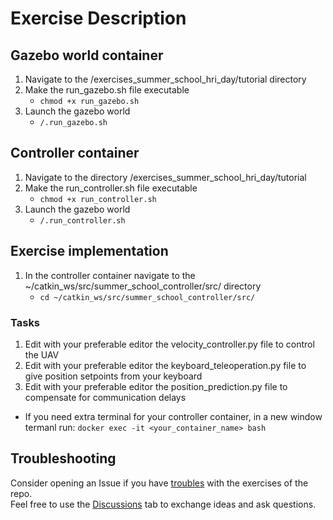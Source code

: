 # Exercise Description

## Gazebo world container
1. Navigate to the /exercises_summer_school_hri_day/tutorial directory
2. Make the run_gazebo.sh file executable
    - `chmod +x run_gazebo.sh`
3. Launch the gazebo world
    - `/.run_gazebo.sh`

## Controller container
1. Navigate to the directory /exercises_summer_school_hri_day/tutorial
2. Make the run_controller.sh file executable
    - `chmod +x run_controller.sh`
3. Launch the gazebo world
    - `/.run_controller.sh`

## Exercise implementation
1. In the controller container navigate to the ~/catkin_ws/src/summer_school_controller/src/ directory
    - `cd ~/catkin_ws/src/summer_school_controller/src/`
### Tasks
1. Edit with your preferable editor the velocity_controller.py file to control the UAV
2. Edit with your preferable editor the keyboard_teleoperation.py file to give position setpoints from your keyboard
3. Edit with your preferable editor the position_prediction.py file to compensate for communication delays
* If you need extra terminal for your controller container, in a new window termanl run: `docker exec -it <your_container_name> bash`

## Troubleshooting
Consider opening an Issue if you have [troubles](https://github.com/AERO-TRAIN/exercises_summer_school_hri_day/issues) with the exercises of the repo.\
Feel free to use the [Discussions](https://github.com/AERO-TRAIN/exercises_summer_school_hri_day/discussions) tab to exchange ideas and ask questions.

